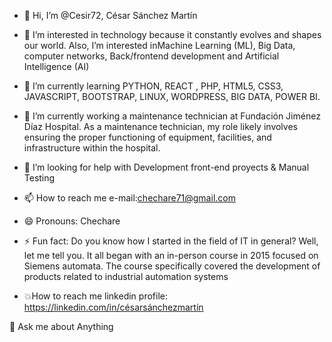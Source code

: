 - 👋 Hi, I’m @Cesir72, César Sánchez Martín 
  
- 👀 I’m interested in technology because it constantly evolves and shapes our world. Also, I’m interested inMachine Learning (ML), Big Data, computer networks, Back/frontend development and Artificial Intelligence (AI)

- 🌱 I’m currently learning PYTHON, REACT , PHP,  HTML5, CSS3, JAVASCRIPT, BOOTSTRAP, LINUX, WORDPRESS, BIG DATA, POWER BI.

- 🔭 I’m currently working a maintenance technician at Fundación Jiménez Díaz Hospital. As a maintenance technician, my role likely involves ensuring the proper functioning of equipment, facilities, and infrastructure within the hospital.

-  🤝 I’m looking for help with Development front-end proyects & Manual Testing

-  📫 How to reach me e-mail:chechare71@gmail.com 
   
- 😄 Pronouns: Chechare
  
- ⚡ Fun fact: Do you know how I started in the field of IT in general? Well, let me tell you. It all began with an in-person course in 2015 focused on Siemens automata. The course specifically covered the development of products related to industrial automation systems

- 💥How to reach me linkedin profile: https://linkedin.com/in/césarsánchezmartín
  
  
💬 Ask me about Anything

<!---
Cesir72/Cesir72 is a ✨ special ✨ repository because its `README.md` (this file) appears on your GitHub profile.
You can click the Preview link to take a look at your changes.
--->
